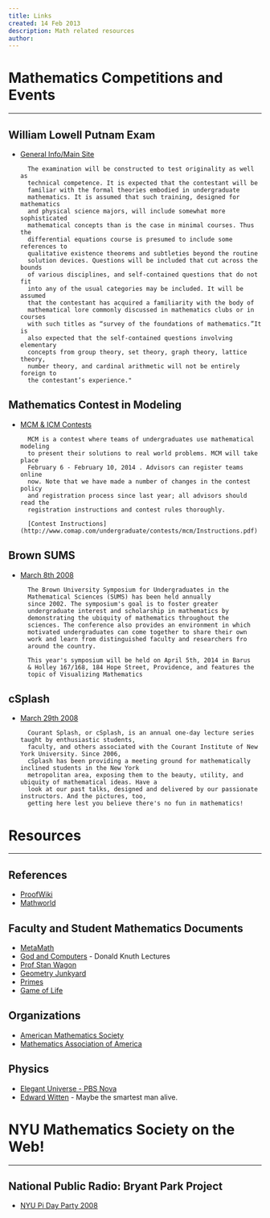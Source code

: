 ```yaml
---
title: Links
created: 14 Feb 2013
description: Math related resources
author: 
---
```


# Mathematics Competitions and Events

-------------------------------------------------------------------------------

## William Lowell Putnam Exam ##

* [General Info/Main Site](http://math.scu.edu/putnam/)

		The examination will be constructed to test originality as well as
		technical competence. It is expected that the contestant will be
		familiar with the formal theories embodied in undergraduate
		mathematics. It is assumed that such training, designed for mathematics
		and physical science majors, will include somewhat more sophisticated
		mathematical concepts than is the case in minimal courses. Thus the
		differential equations course is presumed to include some references to
		qualitative existence theorems and subtleties beyond the routine
		solution devices. Questions will be included that cut across the bounds
		of various disciplines, and self-contained questions that do not fit
		into any of the usual categories may be included. It will be assumed
		that the contestant has acquired a familiarity with the body of
		mathematical lore commonly discussed in mathematics clubs or in courses
		with such titles as “survey of the foundations of mathematics.”It is
		also expected that the self-contained questions involving elementary
		concepts from group theory, set theory, graph theory, lattice theory,
		number theory, and cardinal arithmetic will not be entirely foreign to
		the contestant’s experience."

## Mathematics Contest in Modeling ##

* [MCM & ICM Contests](http://www.comap.com/undergraduate/contests/mcm/)

		MCM is a contest where teams of undergraduates use mathematical modeling
		to present their solutions to real world problems. MCM will take place
		February 6 - February 10, 2014 . Advisors can register teams online
		now. Note that we have made a number of changes in the contest policy
		and registration process since last year; all advisors should read the
		registration instructions and contest rules thoroughly.

        [Contest Instructions](http://www.comap.com/undergraduate/contests/mcm/Instructions.pdf)

## Brown SUMS ##

* [March 8th 2008](http://math.brown.edu/SUMS/)

        The Brown University Symposium for Undergraduates in the
        Mathematical Sciences (SUMS) has been held annually
        since 2002. The symposium's goal is to foster greater
        undergraduate interest and scholarship in mathematics by
        demonstrating the ubiquity of mathematics throughout the
        sciences. The conference also provides an environment in which
        motivated undergraduates can come together to share their own
        work and learn from distinguished faculty and researchers fro
        around the country.
		
        This year's symposium will be held on April 5th, 2014 in Barus
		& Holley 167/168, 184 Hope Street, Providence, and features the
        topic of Visualizing Mathematics
		
## cSplash ##

* [March 29th 2008](http://www.cims.nyu.edu/~csplash/index.php)

        Courant Splash, or cSplash, is an annual one-day lecture series taught by enthusiastic students, 
        faculty, and others associated with the Courant Institute of New York University. Since 2006,
        cSplash has been providing a meeting ground for mathematically inclined students in the New York
        metropolitan area, exposing them to the beauty, utility, and ubiquity of mathematical ideas. Have a 
        look at our past talks, designed and delivered by our passionate instructors. And the pictures, too,
        getting here lest you believe there's no fun in mathematics!

# Resources

-------------------------------------------------------------------------------

## References ##

* [ProofWiki](http://www.proofwiki.org/wiki/Main_Page)
* [Mathworld](http://www.mathworld.wolfram.com/)


## Faculty and Student Mathematics Documents ##

* [MetaMath](http://us.metamath.org/index.html)
* [God and Computers](http://technetcast.ddj.com/tnc_program.html?program_id=50) - Donald Knuth Lectures
* [Prof Stan Wagon](http://www.stanwagon.com/)
* [Geometry Junkyard](http://www.ics.uci.edu/~eppstein/junkyard/)
* [Primes](http://www.utm.edu/research/primes/index.html)
* [Game of Life](http://www.bitstorm.org/gameoflife/)

## Organizations ##

* [American Mathematics Society](http://www.ams.org/)
* [Mathematics Association of America](http://www.maa.org/)

## Physics ##

* [Elegant Universe - PBS Nova](http://www.pbs.org/wgbh/nova/elegant/program.html)
* [Edward Witten](http://www.sns.ias.edu/~witten/) - Maybe the smartest man alive.

# NYU Mathematics Society on the Web!

-------------------------------------------------------------------------------

## National Public Radio: Bryant Park Project ##

* [NYU Pi Day Party 2008](http://www.npr.org/templates/story/story.php?storyId=88226443) 
